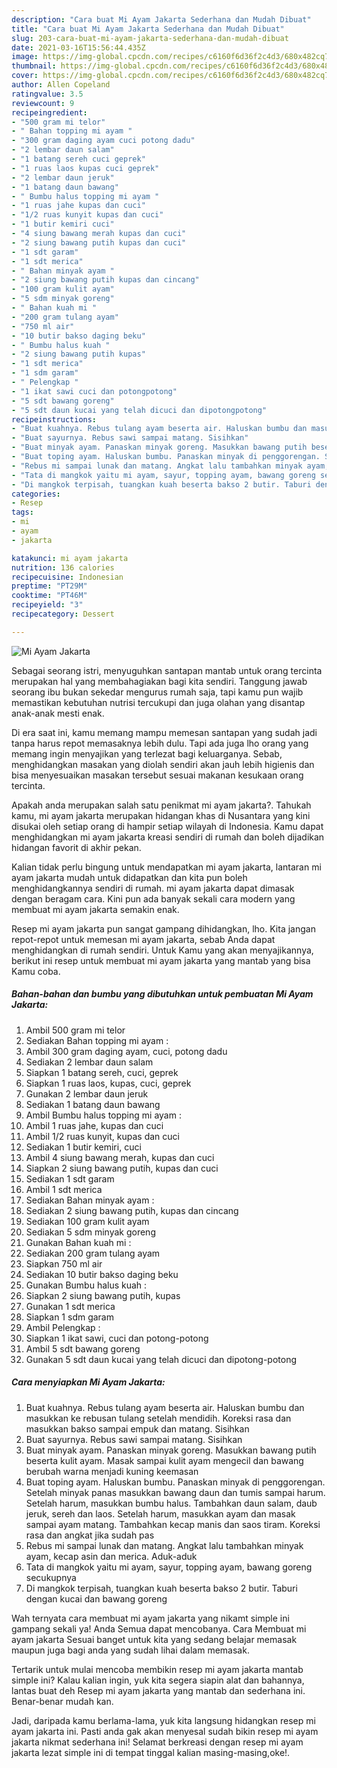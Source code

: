 ```yaml
---
description: "Cara buat Mi Ayam Jakarta Sederhana dan Mudah Dibuat"
title: "Cara buat Mi Ayam Jakarta Sederhana dan Mudah Dibuat"
slug: 203-cara-buat-mi-ayam-jakarta-sederhana-dan-mudah-dibuat
date: 2021-03-16T15:56:44.435Z
image: https://img-global.cpcdn.com/recipes/c6160f6d36f2c4d3/680x482cq70/mi-ayam-jakarta-foto-resep-utama.jpg
thumbnail: https://img-global.cpcdn.com/recipes/c6160f6d36f2c4d3/680x482cq70/mi-ayam-jakarta-foto-resep-utama.jpg
cover: https://img-global.cpcdn.com/recipes/c6160f6d36f2c4d3/680x482cq70/mi-ayam-jakarta-foto-resep-utama.jpg
author: Allen Copeland
ratingvalue: 3.5
reviewcount: 9
recipeingredient:
- "500 gram mi telor"
- " Bahan topping mi ayam "
- "300 gram daging ayam cuci potong dadu"
- "2 lembar daun salam"
- "1 batang sereh cuci geprek"
- "1 ruas laos kupas cuci geprek"
- "2 lembar daun jeruk"
- "1 batang daun bawang"
- " Bumbu halus topping mi ayam "
- "1 ruas jahe kupas dan cuci"
- "1/2 ruas kunyit kupas dan cuci"
- "1 butir kemiri cuci"
- "4 siung bawang merah kupas dan cuci"
- "2 siung bawang putih kupas dan cuci"
- "1 sdt garam"
- "1 sdt merica"
- " Bahan minyak ayam "
- "2 siung bawang putih kupas dan cincang"
- "100 gram kulit ayam"
- "5 sdm minyak goreng"
- " Bahan kuah mi "
- "200 gram tulang ayam"
- "750 ml air"
- "10 butir bakso daging beku"
- " Bumbu halus kuah "
- "2 siung bawang putih kupas"
- "1 sdt merica"
- "1 sdm garam"
- " Pelengkap "
- "1 ikat sawi cuci dan potongpotong"
- "5 sdt bawang goreng"
- "5 sdt daun kucai yang telah dicuci dan dipotongpotong"
recipeinstructions:
- "Buat kuahnya. Rebus tulang ayam beserta air. Haluskan bumbu dan masukkan ke rebusan tulang setelah mendidih. Koreksi rasa dan masukkan bakso sampai empuk dan matang. Sisihkan"
- "Buat sayurnya. Rebus sawi sampai matang. Sisihkan"
- "Buat minyak ayam. Panaskan minyak goreng. Masukkan bawang putih beserta kulit ayam. Masak sampai kulit ayam mengecil dan bawang berubah warna menjadi kuning keemasan"
- "Buat toping ayam. Haluskan bumbu. Panaskan minyak di penggorengan. Setelah minyak panas masukkan bawang daun dan tumis sampai harum. Setelah harum, masukkan bumbu halus. Tambahkan daun salam, daub jeruk, sereh dan laos. Setelah harum, masukkan ayam dan masak sampai ayam matang. Tambahkan kecap manis dan saos tiram. Koreksi rasa dan angkat jika sudah pas"
- "Rebus mi sampai lunak dan matang. Angkat lalu tambahkan minyak ayam, kecap asin dan merica. Aduk-aduk"
- "Tata di mangkok yaitu mi ayam, sayur, topping ayam, bawang goreng secukupnya"
- "Di mangkok terpisah, tuangkan kuah beserta bakso 2 butir. Taburi dengan kucai dan bawang goreng"
categories:
- Resep
tags:
- mi
- ayam
- jakarta

katakunci: mi ayam jakarta 
nutrition: 136 calories
recipecuisine: Indonesian
preptime: "PT29M"
cooktime: "PT46M"
recipeyield: "3"
recipecategory: Dessert

---
```



![Mi Ayam Jakarta](https://img-global.cpcdn.com/recipes/c6160f6d36f2c4d3/680x482cq70/mi-ayam-jakarta-foto-resep-utama.jpg)

Sebagai seorang istri, menyuguhkan santapan mantab untuk orang tercinta merupakan hal yang membahagiakan bagi kita sendiri. Tanggung jawab seorang ibu bukan sekedar mengurus rumah saja, tapi kamu pun wajib memastikan kebutuhan nutrisi tercukupi dan juga olahan yang disantap anak-anak mesti enak.

Di era  saat ini, kamu memang mampu memesan santapan yang sudah jadi tanpa harus repot memasaknya lebih dulu. Tapi ada juga lho orang yang memang ingin menyajikan yang terlezat bagi keluarganya. Sebab, menghidangkan masakan yang diolah sendiri akan jauh lebih higienis dan bisa menyesuaikan masakan tersebut sesuai makanan kesukaan orang tercinta. 



Apakah anda merupakan salah satu penikmat mi ayam jakarta?. Tahukah kamu, mi ayam jakarta merupakan hidangan khas di Nusantara yang kini disukai oleh setiap orang di hampir setiap wilayah di Indonesia. Kamu dapat menghidangkan mi ayam jakarta kreasi sendiri di rumah dan boleh dijadikan hidangan favorit di akhir pekan.

Kalian tidak perlu bingung untuk mendapatkan mi ayam jakarta, lantaran mi ayam jakarta mudah untuk didapatkan dan kita pun boleh menghidangkannya sendiri di rumah. mi ayam jakarta dapat dimasak dengan beragam cara. Kini pun ada banyak sekali cara modern yang membuat mi ayam jakarta semakin enak.

Resep mi ayam jakarta pun sangat gampang dihidangkan, lho. Kita jangan repot-repot untuk memesan mi ayam jakarta, sebab Anda dapat menghidangkan di rumah sendiri. Untuk Kamu yang akan menyajikannya, berikut ini resep untuk membuat mi ayam jakarta yang mantab yang bisa Kamu coba.

<!--inarticleads1-->

##### Bahan-bahan dan bumbu yang dibutuhkan untuk pembuatan Mi Ayam Jakarta:

1. Ambil 500 gram mi telor
1. Sediakan  Bahan topping mi ayam :
1. Ambil 300 gram daging ayam, cuci, potong dadu
1. Sediakan 2 lembar daun salam
1. Siapkan 1 batang sereh, cuci, geprek
1. Siapkan 1 ruas laos, kupas, cuci, geprek
1. Gunakan 2 lembar daun jeruk
1. Sediakan 1 batang daun bawang
1. Ambil  Bumbu halus topping mi ayam :
1. Ambil 1 ruas jahe, kupas dan cuci
1. Ambil 1/2 ruas kunyit, kupas dan cuci
1. Sediakan 1 butir kemiri, cuci
1. Ambil 4 siung bawang merah, kupas dan cuci
1. Siapkan 2 siung bawang putih, kupas dan cuci
1. Sediakan 1 sdt garam
1. Ambil 1 sdt merica
1. Sediakan  Bahan minyak ayam :
1. Sediakan 2 siung bawang putih, kupas dan cincang
1. Sediakan 100 gram kulit ayam
1. Sediakan 5 sdm minyak goreng
1. Gunakan  Bahan kuah mi :
1. Sediakan 200 gram tulang ayam
1. Siapkan 750 ml air
1. Sediakan 10 butir bakso daging beku
1. Gunakan  Bumbu halus kuah :
1. Siapkan 2 siung bawang putih, kupas
1. Gunakan 1 sdt merica
1. Siapkan 1 sdm garam
1. Ambil  Pelengkap :
1. Siapkan 1 ikat sawi, cuci dan potong-potong
1. Ambil 5 sdt bawang goreng
1. Gunakan 5 sdt daun kucai yang telah dicuci dan dipotong-potong




<!--inarticleads2-->

##### Cara menyiapkan Mi Ayam Jakarta:

1. Buat kuahnya. Rebus tulang ayam beserta air. Haluskan bumbu dan masukkan ke rebusan tulang setelah mendidih. Koreksi rasa dan masukkan bakso sampai empuk dan matang. Sisihkan
1. Buat sayurnya. Rebus sawi sampai matang. Sisihkan
1. Buat minyak ayam. Panaskan minyak goreng. Masukkan bawang putih beserta kulit ayam. Masak sampai kulit ayam mengecil dan bawang berubah warna menjadi kuning keemasan
1. Buat toping ayam. Haluskan bumbu. Panaskan minyak di penggorengan. Setelah minyak panas masukkan bawang daun dan tumis sampai harum. Setelah harum, masukkan bumbu halus. Tambahkan daun salam, daub jeruk, sereh dan laos. Setelah harum, masukkan ayam dan masak sampai ayam matang. Tambahkan kecap manis dan saos tiram. Koreksi rasa dan angkat jika sudah pas
1. Rebus mi sampai lunak dan matang. Angkat lalu tambahkan minyak ayam, kecap asin dan merica. Aduk-aduk
1. Tata di mangkok yaitu mi ayam, sayur, topping ayam, bawang goreng secukupnya
1. Di mangkok terpisah, tuangkan kuah beserta bakso 2 butir. Taburi dengan kucai dan bawang goreng




Wah ternyata cara membuat mi ayam jakarta yang nikamt simple ini gampang sekali ya! Anda Semua dapat mencobanya. Cara Membuat mi ayam jakarta Sesuai banget untuk kita yang sedang belajar memasak maupun juga bagi anda yang sudah lihai dalam memasak.

Tertarik untuk mulai mencoba membikin resep mi ayam jakarta mantab simple ini? Kalau kalian ingin, yuk kita segera siapin alat dan bahannya, lantas buat deh Resep mi ayam jakarta yang mantab dan sederhana ini. Benar-benar mudah kan. 

Jadi, daripada kamu berlama-lama, yuk kita langsung hidangkan resep mi ayam jakarta ini. Pasti anda gak akan menyesal sudah bikin resep mi ayam jakarta nikmat sederhana ini! Selamat berkreasi dengan resep mi ayam jakarta lezat simple ini di tempat tinggal kalian masing-masing,oke!.

